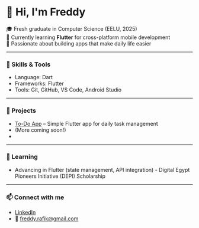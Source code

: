 # 👋 Hi, I'm Freddy

🎓 Fresh graduate in Computer Science (EELU, 2025)  
📱 Currently learning **Flutter** for cross-platform mobile development    
🚀 Passionate about building apps that make daily life easier  

---

### 🔧 Skills & Tools
- Language: Dart
- Frameworks: Flutter  
- Tools: Git, GitHub, VS Code, Android Studio  

---

### 📌 Projects
- [To-Do App](https://github.com/Freddyyyr/to_do) – Simple Flutter app for daily task management  
- (More coming soon!)
- 
---

### 🌱 Learning
- Advancing in Flutter (state management, API integration)  -  Digital Egypt Pioneers Initiative (DEPI) Scholarship  

---

### 📫 Connect with me
- [LinkedIn](https://www.linkedin.com/in/freddy-rafik-46ab13242)  
- 📧 freddy.rafik@gmail.com
